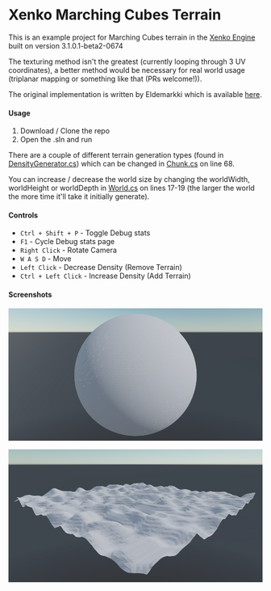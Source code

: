# **Xenko Marching Cubes Terrain**

This is an example project for Marching Cubes terrain in the [Xenko Engine](https://www.xenko.com) built on version 3.1.0.1-beta2-0674 

The texturing method isn't the greatest (currently looping through 3 UV coordinates), a better method would be necessary for real world usage (triplanar mapping or something like that (PRs welcome!)).  

The original implementation is written by Eldemarkki which is available [here](https://github.com/Eldemarkki/Marching-Cubes-Improved).

#### Usage
1) Download / Clone the repo
2) Open the .sln and run

There are a couple of different terrain generation types (found in [DensityGenerator.cs](MarchingCubesImproved/TerrainGen/DensityGenerator.cs)) which can be changed in [Chunk.cs](MarchingCubesImproved/Chunk.cs) on line 68.

You can increase / decrease the world size by changing the worldWidth, worldHeight or worldDepth in [World.cs](MarchingCubesImproved/World.cs) on lines 17-19 (the larger the world the more time it'll take it initially generate).

#### Controls
* `Ctrl + Shift + P` - Toggle Debug stats
* `F1` - Cycle Debug stats page
* `Right Click` - Rotate Camera
* `W A S D` - Move
* `Left Click` - Decrease Density (Remove Terrain)
* `Ctrl + Left Click` - Increase Density (Add Terrain)

#### Screenshots

![Sphere Image](docs/Sphere.png "Sphere Generation")

![Building Image](docs/Terrain.png "Terrain Generation")